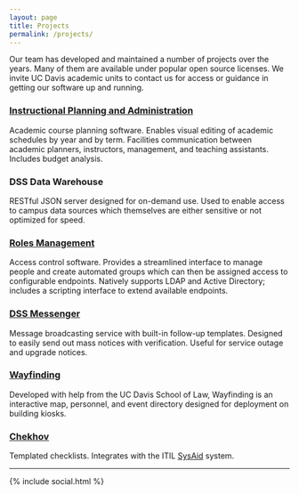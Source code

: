 ```yaml
---
layout: page
title: Projects
permalink: /projects/
---
```


Our team has developed and maintained a number of projects over the years. Many of them are available under popular open source licenses. We invite UC Davis academic units to contact us for access or guidance in getting our software up and running.

### [Instructional Planning and Administration][IPA]
Academic course planning software. Enables visual editing of academic schedules by year and by term. Facilities communication between academic planners, instructors, management, and teaching assistants. Includes budget analysis.

### DSS Data Warehouse
RESTful JSON server designed for on-demand use. Used to enable access to campus data sources which themselves are either sensitive or not optimized for speed.

### [Roles Management][roles-management]
Access control software. Provides a streamlined interface to manage people and create automated groups which can then be assigned access to configurable endpoints. Natively supports LDAP and Active Directory; includes a scripting interface to extend available endpoints.

### [DSS Messenger][messenger]
Message broadcasting service with built-in follow-up templates. Designed to easily send out mass notices with verification. Useful for service outage and upgrade notices.

### [Wayfinding][wayfinding]
Developed with help from the UC Davis School of Law, Wayfinding is an interactive map, personnel, and event directory designed for deployment on building kiosks.

### [Chekhov][chekhov]
Templated checklists. Integrates with the ITIL [SysAid][sysaid] system.

---

{% include social.html %}

[IPA]: http://ipa.ucdavis.edu/
[wayfinding]: https://www.github.com/dssit/dss-wayfinding
[sysaid]: https://www.sysaid.com
[chekhov]: https://www.github.com/dssit/chekhov
[messenger]: https://www.github.com/dssit/dss-messenger
[roles-management]: https://www.github.com/dssit/roles-management
